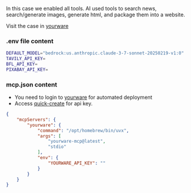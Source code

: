 In this case we enabled all tools. AI used tools to search news, search/generate images, generate html, and package them into a website.

Visit the case in [yourware](https://so8fdiakv5.app.yourware.so/)

### .env file content

```bash
DEFAULT_MODEL="bedrock:us.anthropic.claude-3-7-sonnet-20250219-v1:0"
TAVILY_API_KEY=
BFL_API_KEY=
PIXABAY_API_KEY=
```

### mcp.json content

- You need to login to [yourware](https://www.yourware.so/) for automated deployment
- Access [quick-create](https://www.yourware.so/api/v1/api-keys/quick-create) for api key.

```json
{
    "mcpServers": {
        "yourware": {
            "command": "/opt/homebrew/bin/uvx",
            "args": [
                "yourware-mcp@latest",
                "stdio"
            ],
            "env": {
                "YOURWARE_API_KEY": ""
            }
        }
    }
}
```
